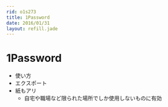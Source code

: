 ```yaml
---
rid: o1s273
title: 1Password
date: 2016/01/31
layout: refill.jade
---
```


# 1Password

- 使い方
- エクスポート
- 紙もアリ
  - 自宅や職場など限られた場所でしか使用しないものに有効
